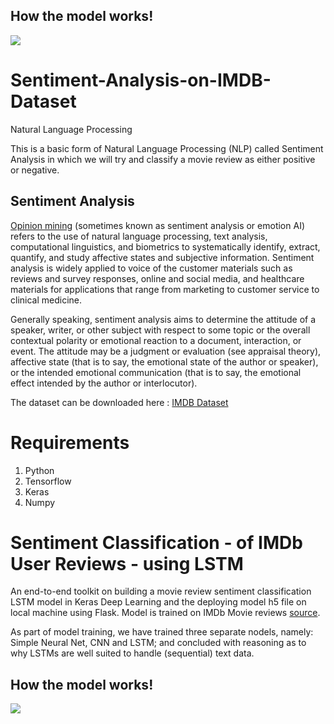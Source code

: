 ## How the model works!
![](https://github.com/Sai-Kumar-Kanuri/Sentiment-Analysis/blob/main/readme/movie-sentiment-functionality.gif)

# Sentiment-Analysis-on-IMDB-Dataset
Natural Language Processing

This is a basic form of Natural Language Processing (NLP) called Sentiment Analysis in which we will try and classify a movie review as either positive or negative.

## Sentiment Analysis

[Opinion mining](https://en.wikipedia.org/wiki/Sentiment_analysis) (sometimes known as sentiment analysis or emotion AI) refers to the use of natural language processing, text analysis, computational linguistics, and biometrics to systematically identify, extract, quantify, and study affective states and subjective information. Sentiment analysis is widely applied to voice of the customer materials such as reviews and survey responses, online and social media, and healthcare materials for applications that range from marketing to customer service to clinical medicine.

Generally speaking, sentiment analysis aims to determine the attitude of a speaker, writer, or other subject with respect to some topic or the overall contextual polarity or emotional reaction to a document, interaction, or event. The attitude may be a judgment or evaluation (see appraisal theory), affective state (that is to say, the emotional state of the author or speaker), or the intended emotional communication (that is to say, the emotional effect intended by the author or interlocutor).

The dataset can be downloaded here : [IMDB Dataset](https://www.kaggle.com/datasets/lakshmi25npathi/imdb-dataset-of-50k-movie-reviews)

# Requirements
1. Python
2. Tensorflow
3. Keras
4. Numpy

# Sentiment Classification - of IMDb User Reviews - using LSTM
An end-to-end toolkit on building a movie review sentiment classification LSTM model in Keras Deep Learning and the deploying model h5 file on local machine using Flask. Model is trained on IMDb Movie reviews [source](https://www.kaggle.com/datasets/lakshmi25npathi/imdb-dataset-of-50k-movie-reviews).

As part of model training, we have trained three separate nodels, namely: Simple Neural Net, CNN and LSTM; and concluded with reasoning as to why LSTMs are well suited to handle (sequential) text data.

## How the model works!
![](https://github.com/Sai-Kumar-Kanuri/Sentiment-Analysis/blob/main/readme/movie-sentiment-functionality.gif)




